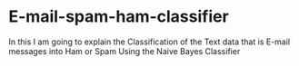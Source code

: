 # E-mail-spam-ham-classifier
In this I am going to explain the Classification of the Text data that is E-mail messages into Ham or Spam Using the Naive Bayes Classifier
